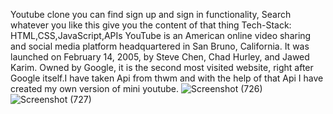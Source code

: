 Youtube clone you can find sign up and sign in functionality, Search whatever you like this give you the content of that thing
Tech-Stack: HTML,CSS,JavaScript,APIs
YouTube is an American online video sharing and social media platform headquartered in San Bruno, California. It was launched on February 14, 2005, by Steve Chen, Chad Hurley, and Jawed Karim. Owned by Google, it is the second most visited website, right after Google itself.I have taken Api from thwm and with the help of that Api I have created my own version of mini youtube.
![Screenshot (726)](https://user-images.githubusercontent.com/96103734/165904790-c099db12-a040-40fd-9de1-c931a6111863.png)
![Screenshot (727)](https://user-images.githubusercontent.com/96103734/165904798-7a6cf0cb-12f2-4f20-8650-3463c63afb29.png)
